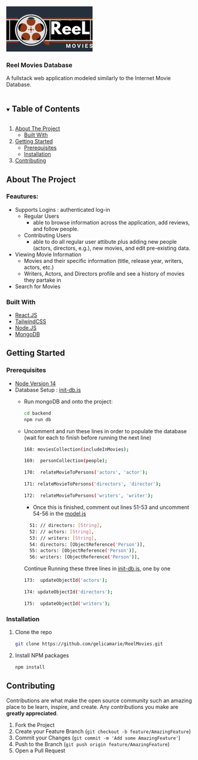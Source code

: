<!-- PROJECT LOGO -->
<br />
<p align="left">
  <a href="https://github.com/github_username/repo_name">
    <img src="logo.png" alt="Logo" width="230" height="120">
  </a>

  <h3 align="left">Reel Movies Database</h3>

  <p align="left">
    A fullstack web application modeled similarly to the Internet Movie Database. 
    <br />
  </p>
</p>



<!-- TABLE OF CONTENTS -->
<details open="open">
  <summary><h2 style="display: inline-block">Table of Contents</h2></summary>
  <ol>
    <li>
      <a href="#about-the-project">About The Project</a>
      <ul>
        <li><a href="#built-with">Built With</a></li>
      </ul>
    </li>
    <li>
      <a href="#getting-started">Getting Started</a>
      <ul>
        <li><a href="#prerequisites">Prerequisites</a></li>
        <li><a href="#installation">Installation</a></li>
      </ul>
    </li>
    <li><a href="#contributing">Contributing</a></li>
  </ol>
</details>



<!-- ABOUT THE PROJECT -->
## About The Project

### Feautures:
* Supports Logins : authenticated log-in 
  *  Regular Users
        * able to browse information across the application, add reviews, and follow people.
  *  Contributing Users
        * able to do all regular user attibute plus adding new people (actors, directors, e.g.), new movies, and edit pre-existing data.
* Viewing Movie Information
  *  Movies and their specific information (title, release year, writers, actors, etc.)
  *  Writers, Actors, and Directors profile and see a history of movies they partake in
* Search for Movies


### Built With
  * [React.JS](https://reactjs.org/)
  * [TailwindCSS](https://tailwindcss.com/)
  * [Node.JS](https://nodejs.org/en/)
  * [MongoDB](https://www.mongodb.com/)

  
<!-- GETTING STARTED -->
## Getting Started
### Prerequisites

* [Node Version 14](https://nodejs.org/dist/v14.15.5/node-v14.15.5-x64.msi)
* Database Setup : [init-db.js](https://github.com/gelicamarie/ReelMovies/blob/main/backend/src/init-db.js)
  * Run mongoDB and onto the project: 
    ```sh
    cd backend
    npm run db
    ```
  * Uncomment and run these lines in order to populate the database (wait for each to finish before running the next line)
    ```sh
    168: moviesCollection(includeInMovies);
    ```
     ```sh
    169:  personCollection(people);
    ```
       ```sh
    170:  relateMovieToPersons('actors', 'actor');
    ```
     ```sh
    171: relateMovieToPersons('directors', 'director');
    ```
       ```sh
    172:  relateMovieToPersons('writers', 'writer');
    ```
    
    * Once this is finished, comment out lines 51-53 and uncomment 54-56 in the [model.js](https://github.com/gelicamarie/ReelMovies/blob/main/backend/src/models/movie.js) 
    ```sh
      51: // directors: [String],
      52: // actors: [String],
      53: // writers: [String],
      54: directors: [ObjectReference('Person')],
      55: actors: [ObjectReference('Person')],
      56: writers: [ObjectReference('Person')],
    ```
    
    Continue Running these three lines in [init-db.js](https://github.com/gelicamarie/ReelMovies/blob/main/backend/src/init-db.js), one by one
     ```sh
    173:  updateObjectId('actors');
    ```
     ```sh
    174: updateObjectId('directors');
    ```
    ```sh
    175:  updateObjectId('writers');
    ```
    
### Installation

1. Clone the repo
   ```sh
   git clone https://github.com/gelicamarie/ReelMovies.git
   ```
2. Install NPM packages
   ```sh
   npm install
   ```



<!-- CONTRIBUTING -->
## Contributing

Contributions are what make the open source community such an amazing place to be learn, inspire, and create. Any contributions you make are **greatly appreciated**.

1. Fork the Project
2. Create your Feature Branch (`git checkout -b feature/AmazingFeature`)
3. Commit your Changes (`git commit -m 'Add some AmazingFeature'`)
4. Push to the Branch (`git push origin feature/AmazingFeature`)
5. Open a Pull Request


